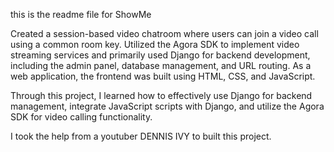 this is the readme file for ShowMe

Created a session-based video chatroom where users can join a video call using a common room key. Utilized the Agora SDK to implement video streaming services and primarily used Django for backend development, including the admin panel, database management, and URL routing. As a web application, the frontend was built using HTML, CSS, and JavaScript.

Through this project, I learned how to effectively use Django for backend management, integrate JavaScript scripts with Django, and utilize the Agora SDK for video calling functionality.

I took the help from a youtuber DENNIS IVY to built this project.
